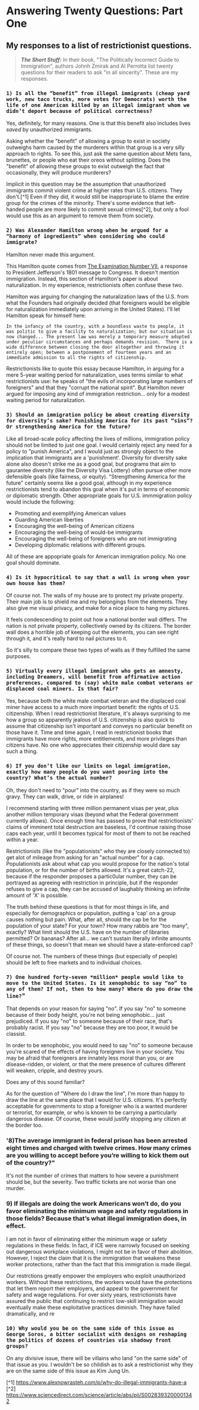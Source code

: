 # Answering Twenty Questions: Part One
## My responses to a list of restrictionist questions.

>**_The Short Stuff:_** In their book, "The Politically Incorrect Guide to Immigration",
authors Johnh Zmirak and Al Perrotta list twenty questions for their readers to ask "in all sincerity".
These are my responses.


### `1) Is all the “benefit” from illegal immigrants (cheap yard work, new taco trucks, more votes for Democrats) worth the life of one American killed by an illegal immigrant whom we didn’t deport because of political correctness?`

Yes, definitely, for many reasons. One is that this benefit also includes lives *saved* by unauthorized immigrants. 

Asking whether the "benefit" of allowing a group to exist in society outweighs harm caused by the murderers within that group is 
a very silly approach to rights. To see this, just ask the same question about Mets fans, brunettes, or people who eat their oreos
without splitting. Does the "benefit" of allowing these groups to exist outweigh the fact that occasionally, they will produce murderers?

Implicit in this question may be the assumption that unauthorized immigrants commit violent crime at higher rates than U.S. citizens.
They don't.[^1] Even if they did, it would still be inappropriate to blame the entire group for the crimes of the minority.
There's some evidence that left-handed people are more likely to commit sexual crimes[^2], but only a fool would 
use this as an argument to remove them from society.

### `2) Was Alexander Hamilton wrong when he argued for a “harmony of ingredients” when considering who could immigrate?`

Hamilton never made this argument.

This Hamilton quote comes from [The Examination Number VII](https://founders.archives.gov/documents/Hamilton/01-25-02-0282), a
response to President Jefferson's 1801 message to Congress. It doesn't mention immigration. Instead, this section
of Hamilton's paper is about naturalization. In my experience, restrictionists often confuse these two.

Hamilton was arguing for changing the naturalization laws of the U.S. from what the Founders had originally decided (that foreigners 
would be eligible for naturalization immediately upon arriving in the United States). I'll let Hamilton speak for himself here:

`In the infancy of the country, with a boundless waste to people, it was politic to give a facility to naturalization; but our situation is now changed...
The present law was merely a temporary measure adopted under peculiar circumstances and perhaps demands revision. 
There is a wide difference between closing the door altogether and throwing it entirely open; between a postponement of fourteen years and an immediate admission to all the rights of citizenship.`

Restrictionists like to quote this essay because Hamilton, in arguing for a mere 5-year waiting period for naturalization, uses terms similar to what restrictionists use: he speaks of "the evils of incorporating large numbers of foreigners"
and that they "corrupt the national spirit". But Hamilton never argued for imposing any kind of immigration restriction... only for a modest waiting period for naturalization.

### `3) Should an immigration policy be about creating diversity for diversity’s sake? Punishing America for its past “sins”? Or strengthening America for the future?`

Like all broad-scale policy affecting the lives of millions, immigration policy should not be limited to just one goal. I would certainly reject any need for a policy to "punish America", and I would just as strongly object to the implication that immigrants are a 'punishment'. 
Diversity for diversity sake alone also doesn't strike me as a good goal, but programs that aim to gaurantee diversity (like the Diversity Visa Lottery) often pursue other more defensible goals (like fairness, or equity). "Strengthening America for the future" certainly seems like a good goal, although in my experience restrictionists tend to abandon this goal when it's put in terms of economic or diplomatic strength.
Other appropriate goals for U.S. immmigration policy would include the following:
 * Promoting and exemplifying American values
 * Guarding American liberties
 * Encouraging the well-being of American citizens
 * Encouraging the well-being of would-be immigrants
 * Encouraging the well-being of foreigners who are not immigrating
 * Developing diplomatic relations with different groups.

All of these are appopriate goals for American immigration policy. No one goal should dominate.

### `4) Is it hypocritical to say that a wall is wrong when your own house has them?`

Of course not. The walls of my house are to protect my private property. Their main job is to shield me and my belongings from the elements. They also give me visual privacy, and make for a nice place to hang my pictures.

It feels condescending to point out how a national border wall differs. The nation is not private property, collectively owned by its citizens.
The border wall does a horrible job of keeping out the elements, you can see right through it, and it's really hard to nail pictures to it.

So it's silly to compare these two types of walls as if they fulfilled the same purposes.

### `5) Virtually every illegal immigrant who gets an amnesty, including Dreamers, will benefit from affirmative action preferences, compared to (say) white male combat veterans or displaced coal miners. Is that fair?`

Yes, because both the white male combat veteran and the displaced coal miner have access to a much more important benefit: the rights of U.S. citizenship. 
When I read restrictionist literature, it's always surprising to me how a group so apparently jealous of U.S. citizenship is also quick to assume that 
citizenship isn't important and conveys no particular benefit on those have it. Time and time again, I read in restrictionist books that immigrants have
more rights, more entitlements, and more privileges than citizens have. No one who appreciates their citizenship would dare say such a thing.

### `6) If you don’t like our limits on legal immigration, exactly how many people do you want pouring into the country? What’s the actual number?`

Oh, they don't need to "pour" into the country, as if they were so much gravy. They can walk, drive, or ride in airplanes!

I recommend starting with three million permanent visas per year, plus another million temporary visas (beyond what the Federal government currently allows). Once enough time has passed to prove 
that restrictionists' claims of imminent total destruction are baseless, I'd continue raising those caps each year, until it becomes typical for most of them to not be reached within a year.

Restrictionists (like the "populationists" who they are closely connected to) get alot of mileage from asking for an "actual number" for a cap. 
Populationists ask about what cap you would propose for the nation's total population, or for the number of births allowed.
It's a great catch-22, because if the responder proposes a partic0ular number, they can be portrayed as agreeing with restriction in principle,
but if the responder refuses to give a cap, they can be accused of laughably thinking an infinite amount of 'X' is possible.

The truth behind these questions is that for most things in life, and especially for demographics or population, putting a 'cap' on a group
causes nothing but pain. What, after all, should the cap be for the population of your state? For your town? How many rabbis are "too many", exactly?
What limit should the U.S. have on the number of libraries permitted? Or bananas? After all... we can't sustain literally infinite
amounts of these things, so doesn't that mean we should have a state-enforced cap?

Of course not. The numbers of these things (but especially of people) should be left to free markets and to individual choices.

### `7) One hundred forty-seven *million* people would like to move to the United States. Is it xenophobic to say “no” to any of them? If not, then to how many? Where do you draw the line?`"

That depends on your reason for saying "no". If you say "no" to someone because of their body height, you're not being xenophobic... just 
prejudiced. If you say "no" to someone because of their race, that's probably racist. If you say "no" because they are too
poor, it would be classist. 

In order to be xenophobic, you would need to say "no" to someone because you're scared of the effects of having foreigners live in your society.
You may be afraid that foreigners are innately less moral than you, or are disease-ridden, or violent, or that the mere presence of cultures different will weaken, cripple, and destroy yours.

Does any of this sound familiar?

As for the question of "Where do I draw the line", I'm more than happy to draw the line at the same place that I would for U.S. citizens. It's perfectly acceptable for governments to stop a foreigner who is a wanted murderer or terrorist, for example, or who is known to be carrying a particularly dangerous disease. Of course, these would justify stopping any citizen at the border too.

### '8)The average immigrant in federal prison has been arrested eight times and charged with twelve crimes. How many crimes are you willing to accept before you’re willing to kick them out of the country?"

It's not the number of crimes that matters to how severe a punishment should be, but the severity. Two traffic tickets are not worse than one murder.

### 9) If illegals are doing the work Americans won’t do, do you favor eliminating the minimum wage and safety regulations in those fields? Because that’s what illegal immigration does, in effect.

I am not in favor of eliminating either the minimum wage or safety regulations in these fields. In fact, if ICE were narrowly focused on seeking out dangerous workplace violations, I might not be in favor of their abolition. However, I reject the claim that it is the immigration that weakens these worker protections, rather than the fact that this immigration is made illegal.

Our restrctions greatly empower the employers who exploit unauthorized workers. Without these restrictions, the workers would have the protections that let them report their employers, and appeal to the government for safety and wage regulations. For over sixty years, restrictionists have assured the public that continuing to restrict low-skill immigration would eventually make these exploitative practices diminish. They have failed dramatically, and re

### `10) Why would you be on the same side of this issue as George Soros, a bitter socialist with designs on reshaping the politics of dozens of countries via shadowy front groups?`

On any divisive issue, there will be villains who land "on the same side" of that issue as you.
I wouldn't be so childish as to ask a restrictionist why they are on the same side of this issue as Kim Jung Un.

[^1] https://www.alexnowrasteh.com/p/why-do-illegal-immigrants-have-a
[^2] https://www.sciencedirect.com/science/article/abs/pii/S0028393200001342

